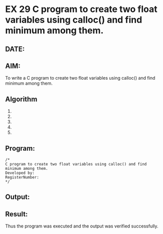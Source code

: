 # EX 29 C program to create two float variables using calloc() and find minimum among them.
## DATE:
## AIM:
To write a C program to create two float variables using calloc() and find minimum among them.

## Algorithm
1. 
2. 
3. 
4.  
5.   

## Program:
```
/*
C program to create two float variables using calloc() and find minimum among them.
Developed by: 
RegisterNumber:  
*/
```

## Output:



## Result:
Thus the program was executed and the output was verified successfully.
